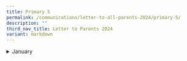 ```yaml
---
title: Primary 5
permalink: /communications/letter-to-all-parents-2024/primary-5/
description: ""
third_nav_title: Letter to Parents 2024
variant: markdown
---
```


<details>
  <summary>January</summary>
<ul>
	<li>
		<a href="/files/2024%20Letter%20to%20Parents/Letter%20to%20all%20Parents/MOE_Centrally_8_Jan.pdf">MOE's Centrally Provisioned Digital Tools</a><font size="2"> (8 January 2024)</font>
	</li>
		<li>
		<a href="/files/2024%20Letter%20to%20Parents/Letter%20to%20all%20Parents/Use_of_ICT_in_Learning_10_Jan.pdf">Primary 2 to Primary 6 Use of ICT for Learning and Cyber Wellness</a><font size="2"> (10 January 2024)</font>
	</li>
	</ul>
</details>